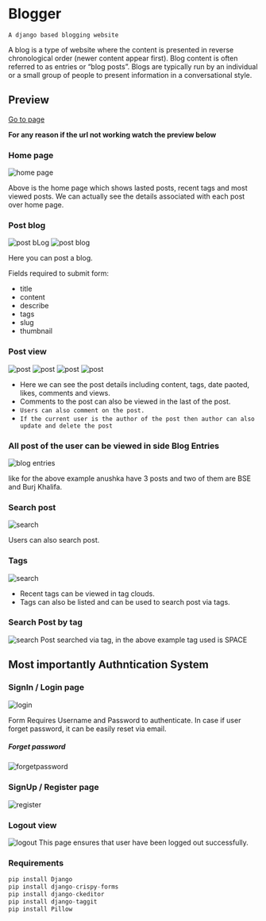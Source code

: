 # Blogger

`A django based blogging website`

A blog is a type of website where the content is presented in reverse chronological order (newer content appear first). Blog content is often referred to as entries or “blog posts”. Blogs are typically run by an individual or a small group of people to present information in a conversational style.

## Preview

<a href="http://anushka.pythonanywhere.com/">Go to page</a>

**For any reason if the url not working watch the preview below**


### Home page

![home page](https://github.com/HarshNarwariya/blogger_django_based_web/blob/main/Images/home%201.png)

Above is the home page which shows lasted posts, recent tags and most viewed posts. We can actually see the details associated with each post over home page.

### Post blog

![post bLog](https://github.com/HarshNarwariya/blogger_django_based_web/blob/main/Images/blog%20post%201.png)
![post blog](https://github.com/HarshNarwariya/blogger_django_based_web/blob/main/Images/blog%20post%202.png)

Here you can post a blog.

Fields required to submit form:
+ title 
+ content
+ describe
+ tags
+ slug
+ thumbnail


### Post view

![post](https://github.com/HarshNarwariya/blogger_django_based_web/blob/main/Images/my%20blog%201.png)
![post](https://github.com/HarshNarwariya/blogger_django_based_web/blob/main/Images/my%20blog%202.png)
![post](https://github.com/HarshNarwariya/blogger_django_based_web/blob/main/Images/my%20blog%203.png)
![post](https://github.com/HarshNarwariya/blogger_django_based_web/blob/main/Images/my%20blog%204.png)

+ Here we can see the post details including content, tags, date paoted, likes, comments and views.
+ Comments to the post can also be viewed in the last of the post.
+ `Users can also comment on the post.`
+ `If the current user is the author of the post then author can also update and delete the post`

### All post of the user can be viewed in side Blog Entries

![blog entries](https://github.com/HarshNarwariya/blogger_django_based_web/blob/main/Images/blog%20entries%201.png)

like for the above example anushka have 3 posts and two of them are BSE and Burj Khalifa.

### Search post

![search](https://github.com/HarshNarwariya/blogger_django_based_web/blob/main/Images/search.png)

Users can also search post.

### Tags
![search](https://github.com/HarshNarwariya/blogger_django_based_web/blob/main/Images/tags.png)
+ Recent tags can be viewed in tag clouds.
+ Tags can also be listed and can be used to search post via tags.

### Search Post by tag
![search](https://github.com/HarshNarwariya/blogger_django_based_web/blob/main/Images/tag%20applied.png)
Post searched via tag, in the above example tag used is SPACE


## Most importantly Authntication System

### SignIn / Login page
![login](https://github.com/HarshNarwariya/blogger_django_based_web/blob/main/Images/login%20page.png)

Form Requires Username and Password to authenticate. In case if user forget password, it can be easily reset via email.

##### Forget password
![forgetpassword](https://github.com/HarshNarwariya/blogger_django_based_web/blob/main/Images/forget%20password.png)

### SignUp / Register page
![register](https://github.com/HarshNarwariya/blogger_django_based_web/blob/main/Images/register%20page.png)

### Logout view
![logout](https://github.com/HarshNarwariya/blogger_django_based_web/blob/main/Images/logout%20page.png)
This page ensures that user have been logged out successfully.


### Requirements
```python
pip install Django
pip install django-crispy-forms
pip install django-ckeditor
pip install django-taggit
pip install Pillow
```
